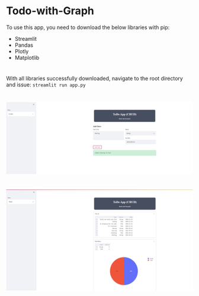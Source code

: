 # Todo-with-Graph

To use this app, you need to download the below libraries with pip:
 - Streamlit
 - Pandas
 - Plotly
 - Matplotlib
 #
 #

With all libraries successfully downloaded, navigate to the root directory and issue: ```streamlit run app.py```
# 
# 

![Adding new tasks](Images/Image1.jpg)
#
#
#
![Viewing Graphs and List of Tasks](Images/Image2.jpg)
